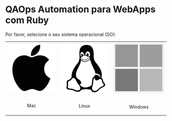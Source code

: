# QAOps Automation para WebApps com Ruby

Por favor, selecione o seu sistema operacional (SO):

<table>
  <tr>
    <td>
      <a href="macos/README.md">
        <img src="images/apple.png" alt="macOS" />
      </a>
      <br><br>
      <p align="center">Mac</p>
    </td>
    <td>
      <a href="linux/README.md">
        <img src="images/linux.png" alt="Ubuntu" />
      </a>
      <br><br>
      <p align="center">Linux</p>
    </td>
    <td>
      <a href="windows/README.md">
        <img src="images/windows.png" alt="Windows">
      </a>
      <br><br>
      <p align="center">Windows</p>
    </td>
  </tr>
</table>
